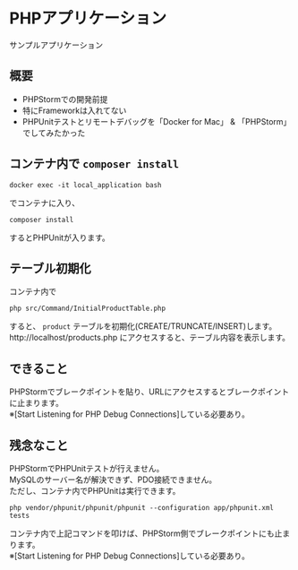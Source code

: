 PHPアプリケーション
===

サンプルアプリケーション



## 概要

- PHPStormでの開発前提
- 特にFrameworkは入れてない
- PHPUnitテストとリモートデバッグを「Docker for Mac」 & 「PHPStorm」でしてみたかった



## コンテナ内で `composer install`

```
docker exec -it local_application bash
```

でコンテナに入り、

```
composer install
```

するとPHPUnitが入ります。



## テーブル初期化

コンテナ内で

```
php src/Command/InitialProductTable.php
```

すると、 `product` テーブルを初期化(CREATE/TRUNCATE/INSERT)します。  
http://localhost/products.php にアクセスすると、テーブル内容を表示します。  



## できること

PHPStormでブレークポイントを貼り、URLにアクセスするとブレークポイントに止まります。  
※[Start Listening for PHP Debug Connections]している必要あり。



## 残念なこと

PHPStormでPHPUnitテストが行えません。  
MySQLのサーバー名が解決できず、PDO接続できません。  
ただし、コンテナ内でPHPUnitは実行できます。  

```
php vendor/phpunit/phpunit/phpunit --configuration app/phpunit.xml tests
```

コンテナ内で上記コマンドを叩けば、PHPStorm側でブレークポイントにも止まります。  
※[Start Listening for PHP Debug Connections]している必要あり。